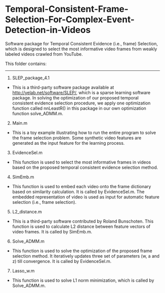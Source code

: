 # Temporal-Consistent-Frame-Selection-For-Complex-Event-Detection-in-Videos
Software package for Temporal Consistent Evidence (i.e., frame) Selection, which is designed to select the most informative  video frames from weakly labeled videos crawled from YouTube. 

This folder contains:

************************************************************************************

1. SLEP_package_4.1

- This is a third-party software package available at http://yelab.net/software/SLEP/, 
  which is a sparse learning software package. In solving the optimization of our proposed 
  temporal consistent evidence selection procedure, we apply one optimization function called nnLeastR()
  in this package in our own optimization function solve_ADMM.m. 

2. Main.m

- This is a toy example illustrating how to run the entire program to solve the frame selection problem.
  Some synthetic video features are generated as the input feature for the learning process. 
  
3. EvidenceSel.m 

- This function is used to select the most informative frames in videos based on the proposed temporal 
  consistent evidence selection method. 

4. SimEmb.m

- This function is used to embed each video onto the frame dictionary based on similarity calculation. 
  It is called by EvidenceSel.m. The embedded representation of video is used as input for 
  automatic feature selection (i.e., frame selection).   

5. L2_distance.m 

- This is a third-party software contributed by Roland Bunschoten. This function is used to calculate 
  L2 distance between feature vectors of video frames. It is called by SimEmb.m. 

6. Solve_ADMM.m 

- This function is used to solve the optimization of the proposed frame selection method. It iteratively updates 
  three set of parameters (w, a and z) till convergence. It is called by EvidenceSel.m.  

7. Lasso_w.m  

- This function is used to solve L1 norm minimization, which is called by Solve_ADMM.m.
